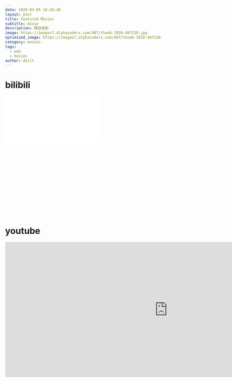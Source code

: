 ```yaml
---
date: 2020-04-05 18:26:40
layout: post
title: Featured Movies
subtitle: movie 
description: 精选电影
image: https://images7.alphacoders.com/487/thumb-1920-487130.jpg
optimized_image: https://images7.alphacoders.com/487/thumb-1920-487130.jpg
category: movies
tags:
  - web
  - movies
author: deilt
---
```




# bilibili

<div style="position: relative; width: 100%; height: 0; padding-bottom: 75%;">
<iframe src="//player.bilibili.com/player.html?aid=99862272&bvid=BV1k741197yk&cid=170404057&page=1" scrolling="no" border="0" frameborder="no" framespacing="0" allowfullscreen="true"> </iframe>
</div>


# youtube 

<div style="position: relative; width: 100%; height: 0; padding-bottom: 75%;">
<iframe width="1045" height="435" src="https://www.youtube.com/embed/HQVpyNOWoWk" frameborder="0" allow="accelerometer; autoplay; encrypted-media; gyroscope; picture-in-picture" allowfullscreen></iframe>
</div>
